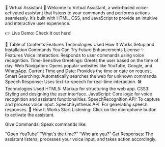 🌟 Virtual Assistant 🌟
Welcome to Virtual Assistant, a web-based voice-activated assistant that listens to your commands and performs actions seamlessly. It’s built with HTML, CSS, and JavaScript to provide an intuitive and interactive user experience.

👉 Live Demo: Check it out here!

📖 Table of Contents
Features
Technologies Used
How It Works
Setup and Installation
Commands You Can Try
Future Enhancements
License
✨ Features
Voice Interaction: Responds to user commands using voice recognition.
Time-Sensitive Greetings: Greets the user based on the time of day.
Web Navigation: Opens popular websites like YouTube, Google, and WhatsApp.
Current Time and Date: Provides the time or date on request.
Smart Searching: Automatically searches the web for unknown commands.
Speech Response: Uses text-to-speech for real-time interaction.
🛠️ Technologies Used
HTML5: Markup for structuring the web app.
CSS3: Styling and designing the user interface.
JavaScript: Core logic for voice recognition and assistant functionalities.
SpeechRecognition API: To capture and process voice input.
SpeechSynthesis API: For generating speech responses.
🚀 How It Works
Start Listening:
Click on the microphone button to activate the assistant.

Give Commands:
Speak commands like:

"Open YouTube"
"What's the time?"
"Who are you?"
Get Responses:
The assistant listens, processes your voice input, and takes action accordingly.
